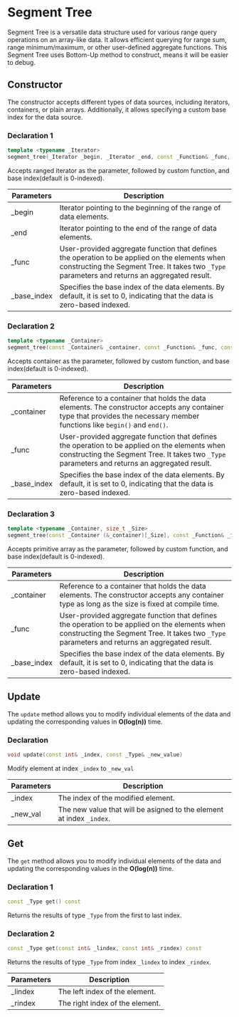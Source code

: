 # Segment Tree
Segment Tree is a versatile data structure used for various range query operations on an array-like data. It allows efficient querying for range sum, range minimum/maximum, or other user-defined aggregate functions. This Segment Tree uses Bottom-Up method to construct, means it will be easier to debug.


## Constructor
The constructor accepts different types of data sources, including iterators, containers, or plain arrays. Additionally, it allows specifying a custom base index for the data source.

### Declaration 1
```C++
template <typename _Iterator>
segment_tree(_Iterator _begin, _Iterator _end, const _Function& _func, const int& _base_index=0)
```

Accepts ranged iterator as the parameter, followed by custom function, and base index(default is 0-indexed).

|Parameters |Description|
|-----------|-|
|_begin     |Iterator pointing to the beginning of the range of data elements.|
|_end       |Iterator pointing to the end of the range of data elements.|
|_func      |User-provided aggregate function that defines the operation to be applied on the elements when constructing the Segment Tree. It takes two `_Type` parameters and returns an aggregated result.|
|_base_index|Specifies the base index of the data elements. By default, it is set to 0, indicating that the data is zero-based indexed.|

### Declaration 2
```C++
template <typename _Container>
segment_tree(const _Container& _container, const _Function& _func, const int& _base_index=0)
```

Accepts container as the parameter, followed by custom function, and base index(default is 0-indexed).

|Parameters |Description|
|-----------|-|
|_container |Reference to a container that holds the data elements. The constructor accepts any container type that provides the necessary member functions like `begin()` and `end()`.|
|_func      |User-provided aggregate function that defines the operation to be applied on the elements when constructing the Segment Tree. It takes two `_Type` parameters and returns an aggregated result.|
|_base_index|Specifies the base index of the data elements. By default, it is set to 0, indicating that the data is zero-based indexed.|

### Declaration 3
```C++
template <typename _Container, size_t _Size>
segment_tree(const _Container (&_container)[_Size], const _Function& _func, const int& _base_index=0)
```

Accepts primitive array as the parameter, followed by custom function, and base index(default is 0-indexed).

|Parameters |Description|
|-----------|-|
|_container |Reference to a container that holds the data elements. The constructor accepts any container type as long as the size is fixed at compile time.|
|_func      |User-provided aggregate function that defines the operation to be applied on the elements when constructing the Segment Tree. It takes two `_Type` parameters and returns an aggregated result.|
|_base_index|Specifies the base index of the data elements. By default, it is set to 0, indicating that the data is zero-based indexed.|


## Update
The `update` method allows you to modify individual elements of the data and updating the corresponding values in **O(log(n))** time.

### Declaration
```C++
void update(const int& _index, const _Type& _new_value)
```

Modify element at index `_index` to `_new_val`

|Parameters|Description|
|----------|-|
|_index    |The index of the modified element.|
|_new_val  |The new value that will be asigned to the element at index `_index`.| 


## Get 
The `get` method allows you to modify individual elements of the data and updating the corresponding values in the **O(log(n))** time.

### Declaration 1
```C++
const _Type get() const
```

Returns the results of type `_Type` from the first to last index.

### Declaration 2
```C++
const _Type get(const int& _lindex, const int& _rindex) const
```

Returns the results of type `_Type` from index `_lindex` to index `_rindex`.

|Parameters|Description|
|----------|-|
|_lindex   |The left index of the element.|
|_rindex   |The right index of the element.|
